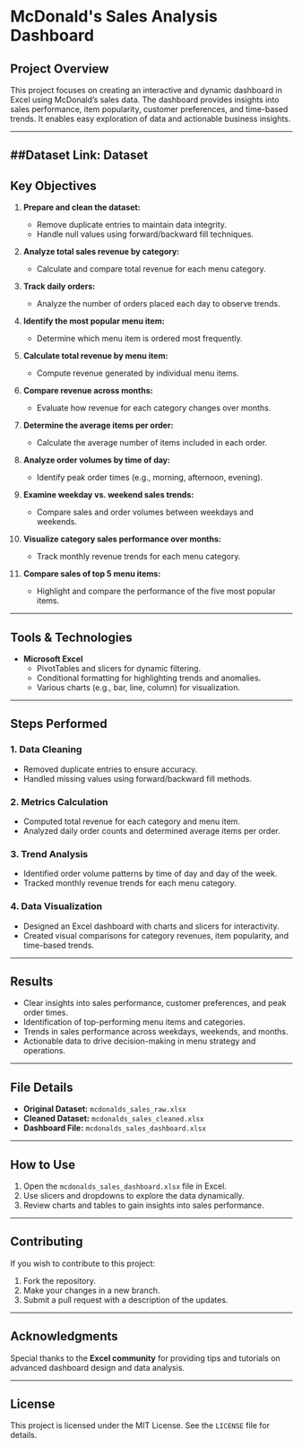 # McDonald's Sales Analysis Dashboard

## Project Overview
This project focuses on creating an interactive and dynamic dashboard in Excel using McDonald’s sales data. The dashboard provides insights into sales performance, item popularity, customer preferences, and time-based trends. It enables easy exploration of data and actionable business insights.

---
##Dataset Link: Dataset
---

## Key Objectives

1. **Prepare and clean the dataset:**
   - Remove duplicate entries to maintain data integrity.
   - Handle null values using forward/backward fill techniques.

2. **Analyze total sales revenue by category:**
   - Calculate and compare total revenue for each menu category.

3. **Track daily orders:**
   - Analyze the number of orders placed each day to observe trends.

4. **Identify the most popular menu item:**
   - Determine which menu item is ordered most frequently.

5. **Calculate total revenue by menu item:**
   - Compute revenue generated by individual menu items.

6. **Compare revenue across months:**
   - Evaluate how revenue for each category changes over months.

7. **Determine the average items per order:**
   - Calculate the average number of items included in each order.

8. **Analyze order volumes by time of day:**
   - Identify peak order times (e.g., morning, afternoon, evening).

9. **Examine weekday vs. weekend sales trends:**
   - Compare sales and order volumes between weekdays and weekends.

10. **Visualize category sales performance over months:**
    - Track monthly revenue trends for each menu category.

11. **Compare sales of top 5 menu items:**
    - Highlight and compare the performance of the five most popular items.

---

## Tools & Technologies

- **Microsoft Excel**
  - PivotTables and slicers for dynamic filtering.
  - Conditional formatting for highlighting trends and anomalies.
  - Various charts (e.g., bar, line, column) for visualization.

---

## Steps Performed

### 1. Data Cleaning
- Removed duplicate entries to ensure accuracy.
- Handled missing values using forward/backward fill methods.

### 2. Metrics Calculation
- Computed total revenue for each category and menu item.
- Analyzed daily order counts and determined average items per order.

### 3. Trend Analysis
- Identified order volume patterns by time of day and day of the week.
- Tracked monthly revenue trends for each menu category.

### 4. Data Visualization
- Designed an Excel dashboard with charts and slicers for interactivity.
- Created visual comparisons for category revenues, item popularity, and time-based trends.

---

## Results

- Clear insights into sales performance, customer preferences, and peak order times.
- Identification of top-performing menu items and categories.
- Trends in sales performance across weekdays, weekends, and months.
- Actionable data to drive decision-making in menu strategy and operations.

---

## File Details

- **Original Dataset:** `mcdonalds_sales_raw.xlsx`
- **Cleaned Dataset:** `mcdonalds_sales_cleaned.xlsx`
- **Dashboard File:** `mcdonalds_sales_dashboard.xlsx`

---

## How to Use

1. Open the `mcdonalds_sales_dashboard.xlsx` file in Excel.
2. Use slicers and dropdowns to explore the data dynamically.
3. Review charts and tables to gain insights into sales performance.

---

## Contributing

If you wish to contribute to this project:
1. Fork the repository.
2. Make your changes in a new branch.
3. Submit a pull request with a description of the updates.

---

## Acknowledgments

Special thanks to the **Excel community** for providing tips and tutorials on advanced dashboard design and data analysis.

---

## License

This project is licensed under the MIT License. See the `LICENSE` file for details.
